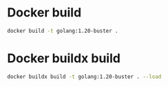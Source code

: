 # Docker build
```sh
docker build -t golang:1.20-buster .
```

# Docker buildx build
```sh
docker buildx build -t golang:1.20-buster . --load
```

